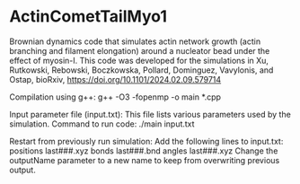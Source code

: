 # ActinCometTailMyo1
Brownian dynamics code that simulates actin network growth (actin branching and filament elongation) around a nucleator bead under the effect of myosin-I. This code was developed for the simulations in Xu, Rutkowski, Rebowski, Boczkowska, Pollard, Dominguez, Vavylonis, and Ostap, bioRxiv, https://doi.org/10.1101/2024.02.09.579714

Compilation using g++: g++ -O3 -fopenmp -o main *.cpp

Input parameter file (input.txt): This file lists various parameters used by the simulation.
Command to run code: ./main input.txt

Restart from previously run simulation: Add the following lines to input.txt: 
positions last###.xyz 
bonds last###.bnd
angles last###.xyz
Change the outputName parameter to a new name to keep from overwriting previous output.
